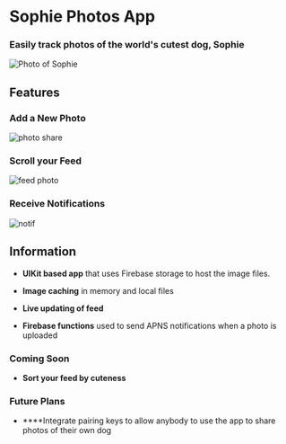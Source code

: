 # Sophie Photos App

  ### Easily track photos of the world's cutest dog, Sophie

![Photo of Sophie](SophiePhotos/Assets/homescreen.png)


## Features
### Add a New Photo
![photo share](SophiePhotos/Assets/upload.png)

### Scroll your Feed
![feed photo](SophiePhotos/Assets/feed.gif)

### Receive Notifications
![notif](SophiePhotos/Assets/push-notification.gif)
  

## Information  

- ****UIKit based app**** that uses Firebase storage to host the image files.

- ****Image caching**** in memory and local files
- ****Live updating of feed****
- ****Firebase functions**** used to send APNS notifications when a photo is uploaded

  

### Coming Soon

  

- ****Sort your feed by cuteness****

### Future Plans
- ****Integrate pairing keys to allow anybody to use the app to share photos of their own dog
